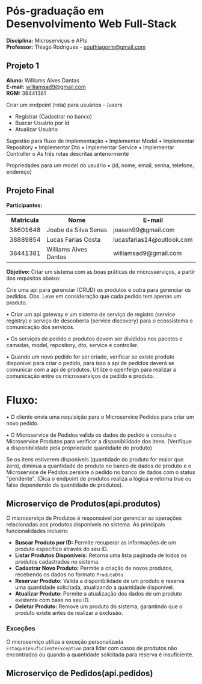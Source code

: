 # Pós-graduação em Desenvolvimento Web Full-Stack

**Disciplina:** Microserviços e APIs</br>
**Professor:** Thiago Rodrigues - southiagorm@gmail.com</br>


## Projeto 1

**Aluno:** Williams Alves Dantas  </br>
**E-mail:** williamsad9@gmail.com  </br>
**RGM:** 38441381  </br>

Criar um endpoint (rota) para usuários - /users
- Registrar (Cadastrar no banco)
- Buscar Usuário por Id
- Atualizar Usuário

Sugestão para fluxo de implementação
• Implementar Model
• Implementar Repository
• Implementar Dto
• Implementar Service
• Implementar Controller
o As três rotas descritas anteriormente

Propriedades para um model do usuário
• (id, nome, email, senha, telefone, endereço)

## Projeto Final
**Participantes:**
<table style="width:100%">
  <tr>
    <th>Matricula</th>
    <th>Nome</th>
    <th>E-mail</th>
  </tr>
  <tr>
    <td>38601648</td>
    <td>Joabe da Silva Senas</td>
    <td>joasen99@gmail.com</td>
  </tr>
  <tr>
    <td>38889854</td>
    <td>Lucas Farias Costa</td>
    <td>lucasfarias14@outlook.com</td>
  </tr>
  <tr>
    <td>38441381</td>
    <td>Williams Alves Dantas</td>
    <td>williamsad9@gmail.com</td>
  </tr>
  
</table>


**Objetivo:** 
Criar um sistema com as boas práticas de microsserviços, a partir dos requisitos
abaixo:

<p>Crie uma api para gerenciar (CRUD) os produtos e outra para gerenciar os
pedidos. Obs. Leve em consideração que cada pedido tem apenas um
produto.</p>
<p>• Criar um api gateway e um sistema de serviço de registro (service registry) e
serviço de descoberta (service discovery) para o ecossistema e
comunicação dos serviços.</p>
<p>• Os serviços de pedido e produtos devem ser divididos nos pacotes e
camadas, model, repository, dto, service e controller.</p>
<p>• Quando um novo pedido for ser criado, verificar se existe produto
disponível para criar o pedido, para isso a api de pedidos deverá se
comunicar com a api de produtos. Utilize o openfeign para realizar a
comunicação entre os microsserviços de pedido e produto.</p>

# Fluxo:
<p>▪ O cliente envia uma requisição para o Microservice Pedidos
para criar um novo pedido.
<p>▪ O Microservice de Pedidos valida os dados do pedido e consulta o Microservice Produtos para verificar a
disponibilidade dos itens. (Verifique a disponibilidade pela
propriedade quantidade do produto)</p>

<p> Se os itens estiverem disponíveis (quantidade do produto for maior
que zero), diminua a quantidade de produto no banco de dados de
produto e o Microservice de Pedidos persiste o pedido no banco de
dados com o status "pendente". (Dica o endpoint de produtos realiza
a lógica e retorna true ou false dependendo da quantidade de
produtos).</p>

<h2>Microserviço de Produtos(api.produtos)</h2>

<p>O microserviço de Produtos é responsável por gerenciar as operações relacionadas aos produtos disponíveis no sistema. As principais funcionalidades incluem:</p>

<ul>
    <li>
        <strong>Buscar Produto por ID:</strong> 
        Permite recuperar as informações de um produto específico através do seu ID.
    </li>
    <li>
        <strong>Listar Produtos Disponíveis:</strong> 
        Retorna uma lista paginada de todos os produtos cadastrados no sistema.
    </li>
    <li>
        <strong>Cadastrar Novo Produto:</strong> 
        Permite a criação de novos produtos, recebendo os dados no formato <code>ProdutoDto</code>.
    </li>
    <li>
        <strong>Reservar Produto:</strong> 
        Valida a disponibilidade de um produto e reserva uma quantidade solicitada, atualizando a quantidade disponível.
    </li>
    <li>
        <strong>Atualizar Produto:</strong> 
        Permite a atualização dos dados de um produto existente com base no seu ID.
    </li>
    <li>
        <strong>Deletar Produto:</strong> 
        Remove um produto do sistema, garantindo que o produto existe antes de realizar a exclusão.
    </li>
</ul>

<h3>Exceções</h3>
<p>O microserviço utiliza a exceção personalizada <code>EstoqueInsuficienteException</code> para lidar com casos de produtos não encontrados ou quando a quantidade solicitada para reserva é insuficiente.</p>

<h2>Microserviço de Pedidos(api.pedidos)</h2>
